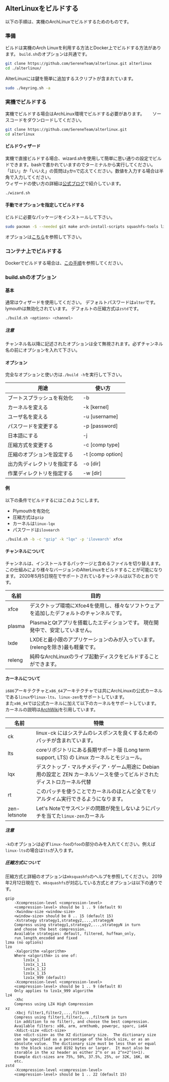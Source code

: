 ## AlterLinuxをビルドする

以下の手順は、実機のArchLinuxでビルドするためのものです。

### 準備

ビルドは実機のArch Linuxを利用する方法とDocker上でビルドする方法があります。
`build.sh`のオプションは共通です。

```bash
git clone https://github.com/SereneTeam/alterlinux.git alterlinux
cd ./alterlinux/
```
AlterLinuxには鍵を簡単に追加するスクリプトが含まれています。

```bash
sudo ./keyring.sh -a
```

### 実機でビルドする
実機でビルドする場合はArchLinux環境でビルドする必要があります。　　
ソースコードをダウンロードしてください。

```bash
git clone https://github.com/SereneTeam/alterlinux.git
cd alterlinux
```

#### ビルドウィザード
実機で直接ビルドする場合、wizard.shを使用して簡単に思い通りの設定でビルドできます。bashで書かれていますのでターミナルから実行してください。
「はい」か「いいえ」の質問は`y`か`n`で応えてください。数値を入力する場合は半角で入力してください。  
ウィザードの使い方の詳細は[公式ブログ](https://blog.fascode.net/2020/04/17/build-alterlinux/)で紹介しています。

```bash
./wizard.sh
```

#### 手動でオプションを指定してビルドする
ビルドに必要なパッケージをインストールして下さい。  

```bash
sudo pacman -S --needed git make arch-install-scripts squashfs-tools libisoburn dosfstools lynx archiso
```
オプションは[こちら](#buildsh-options)を参照して下さい。

### コンテナ上でビルドする
Dockerでビルドする場合は、[この手順](jp/DOCKER.md)を参照してください。

### build.shのオプション

#### 基本
通常はウィザードを使用してください。
デフォルトパスワードは`alter`です。
lymouthは無効化されています。
デフォルトの圧縮方式は`zstd`です。

```bash
./build.sh <options> <channel>
```

##### 注意
チャンネル名以降に記述されたオプションは全て無視されます。必ずチャンネル名の前にオプションを入れて下さい。

#### オプション
完全なオプションと使い方は`./build -h`を実行して下さい。

用途 | 使い方
--- | ---
ブートスプラッシュを有効化 | -b
カーネルを変える | -k [kernel]
ユーザ名を変える | -u [username]
パスワードを変更する | -p [password]
日本語にする | -j
圧縮方式を変更する | -c [comp type]
圧縮のオプションを設定する | -t [comp option]
出力先ディレクトリを指定する| -o [dir]
作業ディレクトリを指定する | -w [dir]


#### 例
以下の条件でビルドするにはこのようにします。

- Plymouthを有効化
- 圧縮方式は`gzip`
- カーネルは`linux-lqx`
- パスワードは`ilovearch`

```bash
./build.sh -b -c "gzip" -k "lqx" -p 'ilovearch' xfce
```


#### チャンネルについて
チャンネルは、インストールするパッケージと含めるファイルを切り替えます。
この仕組みにより様々なバージョンのAlterLinuxをビルドすることが可能になります。
2020年5月5日現在でサポートされているチャンネルは以下のとおりです。

名前 | 目的
--- | ---
xfce | デスクトップ環境にXfce4を使用し、様々なソフトウェアを追加したデフォルトのチャンネルです。
plasma | PlasmaとQtアプリを搭載したエディションです。 現在開発中で、安定していません。
lxde | LXDEと最小限のアプリケーションのみが入っています。(relengを除き)最も軽量です。
releng | 純粋なArchLinuxのライブ起動ディスクをビルドすることができます。


#### カーネルについて
`i686`アーキテクチャと`x86_64`アーキテクチャでは共にArchLinuxの公式カーネルである`linux`や`linux-lts`、`linux-zen`をサポートしています。  
また`x86_64`では公式カーネルに加えて以下のカーネルをサポートしています。
カーネルの説明は[ArchWiki](https://wiki.archlinux.jp/index.php/%E3%82%AB%E3%83%BC%E3%83%8D%E3%83%AB)を引用しています。

名前 | 特徴
--- | ---
ck | linux-ck にはシステムのレスポンスを良くするためのパッチが含まれています。
lts | coreリポジトリにある長期サポート版 (Long term support, LTS) の Linux カーネルとモジュール。
lqx | デスクトップ・マルチメディア・ゲーム用途に Debian 用の設定と ZEN カーネルソースを使ってビルドされたディストロカーネル代替
rt | このパッチを使うことでカーネルのほとんど全てをリアルタイム実行できるようになります。
zen-letsnote | Let's Noteでサスペンドの問題が発生しないようにパッチを当てた`linux-zen`カーネル

##### 注意
`-k`のオプションは必ず`linux-foo`の`foo`の部分のみを入れてください。例えば`linux-lts`の場合は`lts`が入ります。


##### 圧縮方式について
圧縮方式と詳細のオプションは`mksquashfs`のヘルプを参照してください。
2019年2月12日現在で、`mksquashfs`が対応している方式とオプションは以下の通りです。

```
gzip
    -Xcompression-level <compression-level>
    <compression-level> should be 1 .. 9 (default 9)
    -Xwindow-size <window-size>
    <window-size> should be 8 .. 15 (default 15)
    -Xstrategy strategy1,strategy2,...,strategyN
    Compress using strategy1,strategy2,...,strategyN in turn
    and choose the best compression.
    Available strategies: default, filtered, huffman_only,
    run_length_encoded and fixed
lzma (no options)
lzo
    -Xalgorithm <algorithm>
    Where <algorithm> is one of:
        lzo1x_1
        lzo1x_1_11
        lzo1x_1_12
        lzo1x_1_15
        lzo1x_999 (default)
    -Xcompression-level <compression-level>
    <compression-level> should be 1 .. 9 (default 8)
    Only applies to lzo1x_999 algorithm
lz4
    -Xhc
    Compress using LZ4 High Compression
xz
    -Xbcj filter1,filter2,...,filterN
    Compress using filter1,filter2,...,filterN in turn
    (in addition to no filter), and choose the best compression.
    Available filters: x86, arm, armthumb, powerpc, sparc, ia64
    -Xdict-size <dict-size>
    Use <dict-size> as the XZ dictionary size.  The dictionary size
    can be specified as a percentage of the block size, or as an
    absolute value.  The dictionary size must be less than or equal
    to the block size and 8192 bytes or larger.  It must also be
    storable in the xz header as either 2^n or as 2^n+2^(n+1).
    Example dict-sizes are 75%, 50%, 37.5%, 25%, or 32K, 16K, 8K
    etc.
zstd
    -Xcompression-level <compression-level>
    <compression-level> should be 1 .. 22 (default 15)
```